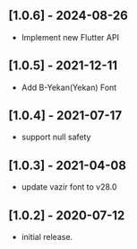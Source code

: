 ## [1.0.6] - 2024-08-26

- Implement new Flutter API

## [1.0.5] - 2021-12-11

- Add B-Yekan(Yekan) Font

## [1.0.4] - 2021-07-17

- support null safety

## [1.0.3] - 2021-04-08

- update vazir font to v28.0

## [1.0.2] - 2020-07-12

- initial release.
